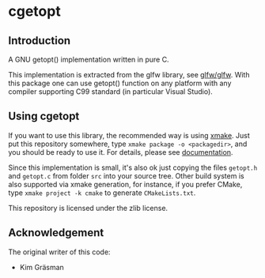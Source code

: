 # cgetopt

## Introduction

A GNU getopt() implementation written in pure C.

This implementation is extracted from the glfw library, see [glfw/glfw](https://github.com/glfw/glfw). With this package one can use getopt() function on any platform with any compiler supporting C99 standard (in particular Visual Studio).

## Using cgetopt

If you want to use this library, the recommended way is using [xmake](https://xmake.io/). Just put this repository somewhere, type `xmake package -o <packagedir>`, and you should be ready to use it. For details, please see [documentation](https://xmake.io/#/package/local_package).

Since this implementation is small, it's also ok just copying the files `getopt.h` and `getopt.c` from folder `src` into your source tree. Other build system is also supported via xmake generation, for instance, if you prefer CMake, type `xmake project -k cmake` to generate `CMakeLists.txt`.

This repository is licensed under the zlib license.

## Acknowledgement

The original writer of this code:

- Kim Gräsman
